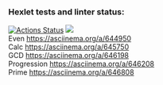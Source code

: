 ### Hexlet tests and linter status:
[![Actions Status](https://github.com/TMoli/java-project-61/actions/workflows/hexlet-check.yml/badge.svg)](https://github.com/TMoli/java-project-61/actions)
<a href="https://codeclimate.com/github/TMoli/java-project-61/maintainability"><img src="https://api.codeclimate.com/v1/badges/f7f06e8c57be378efb7b/maintainability" /></a><br/>
Even https://asciinema.org/a/644950<br/>
Calc https://asciinema.org/a/645750<br/>
GCD https://asciinema.org/a/646198<br/>
Progression https://asciinema.org/a/646208<br/>
Prime https://asciinema.org/a/646808<br/>

